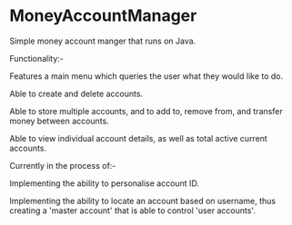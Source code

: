 # MoneyAccountManager

Simple money account manger that runs on Java. 

Functionality:-

Features a main menu which queries the user what they would like to do.

Able to create and delete accounts.

Able to store multiple accounts, and to add to, remove from, and transfer money between accounts.

Able to view individual account details, as well as total active current accounts.


Currently in the process of:-

Implementing the ability to personalise account ID.

Implementing the ability to locate an account based on username, thus creating a 'master account' that is able to control 'user accounts'.
